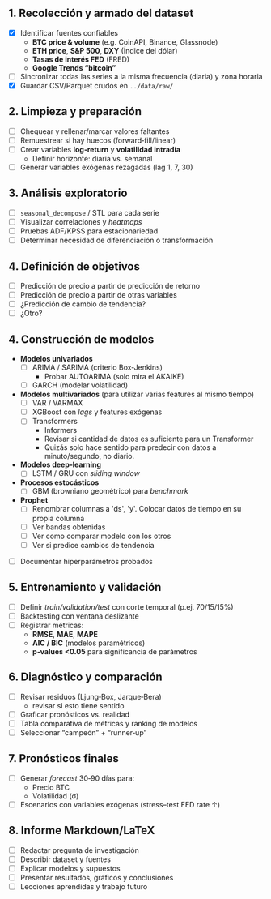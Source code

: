 ## 1. Recolección y armado del dataset
- [x] Identificar fuentes confiables  
  - **BTC price & volume** (e.g. CoinAPI, Binance, Glassnode)  
  - **ETH price**, **S&P 500**, **DXY** (Índice del dólar)  
  - **Tasas de interés FED** (FRED)  
  - **Google Trends “bitcoin”**  
- [ ] Sincronizar todas las series a la misma frecuencia (diaria) y zona horaria  
- [x] Guardar CSV/Parquet crudos en `../data/raw/`

## 2. Limpieza y preparación
- [ ] Chequear y rellenar/marcar valores faltantes  
- [ ] Remuestrear si hay huecos (forward‑fill/linear)  
- [ ] Crear variables **log‑return** y **volatilidad intradía**  
  - Definir horizonte: diaria vs. semanal  
- [ ] Generar variables exógenas rezagadas (lag 1, 7, 30)

## 3. Análisis exploratorio
- [ ] `seasonal_decompose` / STL para cada serie  
- [ ] Visualizar correlaciones y *heatmaps*  
- [ ] Pruebas ADF/KPSS para estacionariedad  
- [ ] Determinar necesidad de diferenciación o transformación

## 4. Definición de objetivos
- [ ] Predicción de precio a partir de predicción de retorno
- [ ] Predicción de precio a partir de otras variables
- [ ] ¿Predicción de cambio de tendencia?
- [ ] ¿Otro?

## 4. Construcción de modelos
- **Modelos univariados**  
  - [ ] ARIMA / SARIMA (criterio Box‑Jenkins)
    - Probar AUTOARIMA (solo mira el AKAIKE)
  - [ ] GARCH (modelar volatilidad)  
- **Modelos multivariados** (para utilizar varias features al mismo tiempo)  
  - [ ] VAR / VARMAX
  - [ ] XGBoost con *lags* y features exógenas
  - [ ] Transformers
    - Informers
    - Revisar si cantidad de datos es suficiente para un Transformer
    - Quizás solo hace sentido para predecir con datos a minuto/segundo, no diario.
- **Modelos deep‑learning**  
  - [ ] LSTM / GRU con *sliding window*  
- **Procesos estocásticos**  
  - [ ] GBM (browniano geométrico) para *benchmark*
- **Prophet**
  - [ ] Renombrar columnas a 'ds', 'y'. Colocar datos de tiempo en su propia columna
  - [ ] Ver bandas obtenidas
  - [ ] Ver como comparar modelo con los otros
  - [ ] Ver si predice cambios de tendencia
- [ ] Documentar hiperparámetros probados

## 5. Entrenamiento y validación
- [ ] Definir *train/validation/test* con corte temporal (p.ej. 70/15/15%)  
- [ ] Backtesting con ventana deslizante  
- [ ] Registrar métricas:  
  - **RMSE**, **MAE**, **MAPE**  
  - **AIC / BIC** (modelos paramétricos)  
  - **p‑values <0.05** para significancia de parámetros

## 6. Diagnóstico y comparación
- [ ] Revisar residuos (Ljung‑Box, Jarque‑Bera)
  - revisar si esto tiene sentido
- [ ] Graficar pronósticos vs. realidad  
- [ ] Tabla comparativa de métricas y ranking de modelos  
- [ ] Seleccionar “campeón” + “runner‑up”

## 7. Pronósticos finales
- [ ] Generar *forecast* 30‑90 días para:  
  - Precio BTC  
  - Volatilidad (σ)  
- [ ] Escenarios con variables exógenas (stress–test FED rate ↑)

## 8. Informe Markdown/LaTeX
- [ ] Redactar pregunta de investigación  
- [ ] Describir dataset y fuentes  
- [ ] Explicar modelos y supuestos  
- [ ] Presentar resultados, gráficos y conclusiones  
- [ ] Lecciones aprendidas y trabajo futuro
